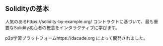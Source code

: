 ## Solidityの基本

人気のあるhttps://solidity-by-example.org/ コントラクトに基づいて、最も重要なSolidity初心者の概念をインタラクティブに学びます。

p2p学習プラットフォームhttps://dacade.org によって開発されました。